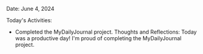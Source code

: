 Date: June 4, 2024

Today's Activities:
- Completed the MyDailyJournal project.
Thoughts and Reflections:
Today was a productive day! I'm proud of completing the MyDailyJournal project.
